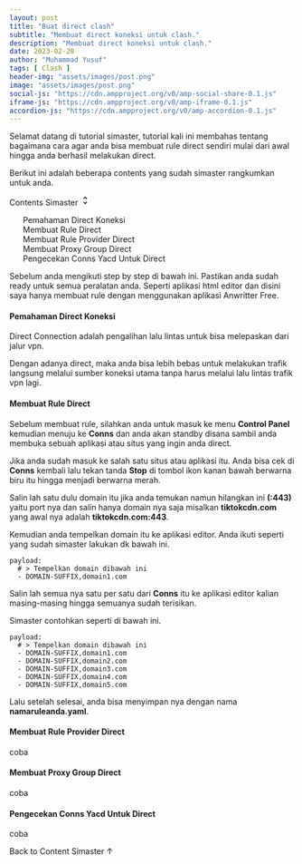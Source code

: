 ```yaml
---
layout: post
title: "Buat direct clash"
subtitle: "Membuat direct koneksi untuk clash."
description: "Membuat direct koneksi untuk clash."
date: 2023-02-28
author: "Muhammad Yusuf"
tags: [ Clash ]
header-img: "assets/images/post.png"
image: "assets/images/post.png"
social-js: "https://cdn.ampproject.org/v0/amp-social-share-0.1.js"
iframe-js: "https://cdn.ampproject.org/v0/amp-iframe-0.1.js"
accordion-js: "https://cdn.ampproject.org/v0/amp-accordion-0.1.js"
---
```


<p>Selamat datang di tutorial simaster, tutorial kali ini membahas tentang bagaimana cara agar anda bisa membuat rule direct sendiri mulai dari awal hingga anda berhasil melakukan direct.</p>
<p>Berikut ini adalah beberapa contents yang sudah simaster rangkumkan untuk anda.</p>

<div id="btn_toc" on="tap:toc.toggleVisibility" role='button' tabindex='0'>Contents Simaster <svg width="18" height="18" viewBox="0 0 24 24"><path fill="#000000" d="M12,18.17L8.83,15L7.42,16.41L12,21L16.59,16.41L15.17,15M12,5.83L15.17,9L16.58,7.59L12,3L7.41,7.59L8.83,9L12,5.83Z" /></svg></div>
<div id="toc">
<ol>
  <li><a href="#toc_1" title="Pemahaman Direct Koneksi">Pemahaman Direct Koneksi</a></li>
  <li><a href="#toc_2" title="Membuat Rule Direct">Membuat Rule Direct</a></li>
  <li><a href="#toc_3" title="Membuat Rule Provider Direct">Membuat Rule Provider Direct</a></li>
  <li><a href="#toc_4" title="Membuat Proxy Group Direct">Membuat Proxy Group Direct</a></li>
  <li><a href="#toc_5" title="Pengecekan Conns Yacd Untuk Direct">Pengecekan Conns Yacd Untuk Direct</a></li>
</ol>
</div>

<p>Sebelum anda mengikuti step by step di bawah ini. Pastikan anda sudah ready untuk semua peralatan anda.
Seperti aplikasi html editor dan disini saya hanya membuat rule dengan menggunakan aplikasi Anwritter Free.</p>

<h4 id="toc_1">Pemahaman Direct Koneksi</h4>
<p>Direct Connection adalah pengalihan lalu lintas untuk bisa melepaskan dari jalur vpn.</p>
<p>Dengan adanya direct, maka anda bisa lebih bebas untuk melakukan trafik langsung melalui sumber koneksi utama tanpa harus melalui lalu lintas trafik vpn lagi.</p>

<h4 id="toc_2">Membuat Rule Direct</h4>
<p>Sebelum membuat rule, silahkan anda untuk masuk ke menu <b>Control Panel</b> kemudian menuju ke <b>Conns</b> dan anda akan standby disana sambil anda membuka sebuah aplikasi atau situs yang ingin anda direct.</p>
<p>Jika anda sudah masuk ke salah satu situs atau aplikasi itu. Anda bisa cek di <b>Conns</b> kembali lalu tekan tanda <b>Stop</b> di tombol ikon kanan bawah berwarna biru itu hingga menjadi berwarna merah.</p>
<p>Salin lah satu dulu domain itu jika anda temukan namun hilangkan ini <b>(:443)</b> yaitu port nya dan salin hanya domain nya saja misalkan <b>tiktokcdn.com</b> yang awal nya adalah <b>tiktokcdn.com:443</b>.</p>
<p>Kemudian anda tempelkan domain itu ke aplikasi editor. Anda ikuti seperti yang sudah simaster lakukan dk bawah ini.</p>

```
payload:
  # > Tempelkan domain dibawah ini
  - DOMAIN-SUFFIX,domain1.com
```

<p>Salin lah semua nya satu per satu dari <b>Conns</b> itu ke aplikasi editor kalian masing-masing hingga semuanya sudah terisikan.</p>
<p>Simaster contohkan seperti di bawah ini.</p>

```
payload:
  # > Tempelkan domain dibawah ini
  - DOMAIN-SUFFIX,domain1.com
  - DOMAIN-SUFFIX,domain2.com
  - DOMAIN-SUFFIX,domain3.com
  - DOMAIN-SUFFIX,domain4.com
  - DOMAIN-SUFFIX,domain5.com
```

<p>Lalu setelah selesai, anda bisa menyimpan nya dengan nama <b>namaruleanda.yaml</b>.</p>

<h4 id="toc_3">Membuat Rule Provider Direct</h4>
<p>coba</p>

<h4 id="toc_4">Membuat Proxy Group Direct</h4>
<p>coba</p>

<h4 id="toc_5">Pengecekan Conns Yacd Untuk Direct</h4>
<p>coba</p>

<div class="back_toc" on="tap:toc.scrollTo('position' = 'center')" role="button" tabindex="0">Back to Content Simaster ↑</div>
<br>
